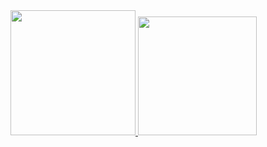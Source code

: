 <div align="justify">
  <a href="https://github.com/LucasMendes97">
    <img  height="200px" src="https://github-readme-stats.vercel.app/api?username=LucasMendes97&show_icons=true&theme=dark&count_private=true"/>
    <img  height="190px" src="https://github-readme-stats.vercel.app/api/top-langs/?username=LucasMendes97&layout=compact&langs_count=8&theme=dark"/>
  </a>
</div>
